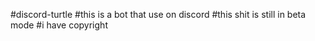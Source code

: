 ﻿#discord-turtle
#this is a bot that use on discord
#this shit is still in beta mode
#i have copyright
